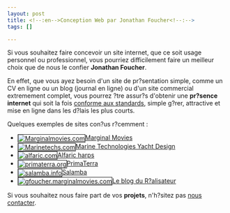 ```yaml
--- 
layout: post
title: <!--:en-->Conception Web par Jonathan Foucher<!--:-->
tags: []

---
```

<!--:en-->Si vous souhaitez faire concevoir un site internet, que ce soit   usage personnel ou professionnel, vous pourriez difficilement faire un meilleur choix que de nous le confier   <strong>Jonathan Foucher</strong>.

En effet, que vous ayez besoin d'un site de pr?sentation simple, comme un CV en ligne ou un blog (journal en ligne) ou d'un site commercial extremement complet, vous pourrez ?tre assur?s d'obtenir une <strong>pr?sence internet</strong> qui soit    la fois <a href="http://openweb.eu.org/articles/pourquoi_standards/">conforme aux standards</a>, simple   g?rer, attractive et mise en ligne dans les d?lais les plus courts.

Quelques exemples de sites con?us r?cemment : 
<ul>
  <li><a href="http://www.marginalmovies.com/"><img src="http://thumbnails.alexa.com/images/bigjpeg/m/a/marginalmovies.com_.big.jpeg" alt="Marginalmovies.com" style="vertical-align:middle;border:1px solid;padding:0;" />Marginal Movies</a></li>
   <li><a href="http://www.marinetechs.com/"><img src="http://thumbnails.alexa.com/images/bigjpeg/m/a/marinetechs.com_.big.jpeg" alt="Marinetechs.com" style="vertical-align:middle;border:1px solid;padding:0;" />Marine Technologies Yacht Design</a></li>
 <li><a href="http://www.alfaric.com/"><img src="http://thumbnails.alexa.com/images/bigjpeg/a/l/alfaric.com_.big.jpeg" alt="alfaric.com" style="vertical-align:middle;border:1px solid;padding:0;" />Alfaric harps</a></li>
    <li><a href="http://www.primaterra.org/"><img src="http://thumbnails.alexa.com/images/bigjpeg/p/r/primaterra.org_.big.jpeg" alt="primaterra.org" style="vertical-align:middle;border:1px solid;padding:0;" />PrimaTerra</a></li>
 <li><a href="http://www.salamba.info/"><img src="http://thumbnails.alexa.com/images/bigjpeg/s/a/salamba.info_.big.jpeg" alt="salamba.info" style="vertical-align:middle;border:1px solid;padding:0;" />Salamba</a></li>
<li><a href="http://www.gfoucher.marginalmovies.com"><img src="http://thumbnails.alexa.com/images/bigjpeg/g/f/gfoucher.marginalmovies.com_.big.jpeg" alt="gfoucher.marginalmovies.com" style="vertical-align:middle;border:1px solid;padding:0;" />Le blog du R?alisateur</a></li>
</ul>

Si vous souhaitez nous faire part de vos <strong>projets</strong>, n'h?sitez pas   <a href="http://www.jfoucher.marinetechs.com/contact/">nous contacter</a>.<!--:-->

